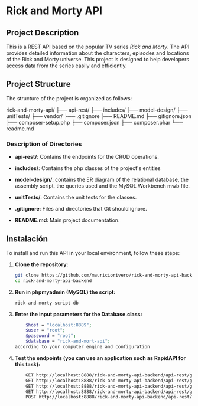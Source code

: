 # Rick and Morty API

## Project Description

This is a REST API based on the popular TV series *Rick and Morty*. The API provides detailed information about the characters, episodes and locations of the Rick and Morty universe. This project is designed to help developers access data from the series easily and efficiently.

## Project Structure

The structure of the project is organized as follows:

rick-and-morty-api/
├── api-rest/
├── includes/
├── model-design/
├── unitTests/
├── vendor/
├── .gitignore
├── README.md
├── gitignore.json
├── composer-setup.php
├── composer.json
├── composer.phar
└── readme.md


### Description of Directories

- **api-rest/**: Contains the endpoints for the CRUD operations.

- **includes/**: Contains the php classes of the project's entities

- **model-design/**: contains the ER diagram of the relational database, the assembly script, the queries used and the MySQL Workbench mwb file.

- **unitTests/**: Contains the unit tests for the classes.

- **.gitignore**: Files and directories that Git should ignore.

- **README.md**: Main project documentation.


## Instalación

To install and run this API in your local environment, follow these steps:

1. **Clone the repository:**
   ```bash
   git clone https://github.com/mauriciorivero/rick-and-morty-api-backend.git
   cd rick-and-morty-api-backend

2. **Run in phpmyadmin (MySQL) the script:**
   ```bash
   rick-and-morty-script-db

3. **Enter the input parameters for the Database.class:**
    ```bash
        $host = "localhost:8889";
        $user = "root";
        $password = "root";
        $database = "rick-and-mort-api";
    according to your computer engine and configuration

4. **Test the endpoints (you can use an application such as RapidAPI for this task):**
    ```bash
        GET http://localhost:8888/rick-and-morty-api-backend/api-rest/get_all_episode.php
        GET http://localhost:8888/rick-and-morty-api-backend/api-rest/get_all_episode_by_ch.php?ch_id=1
        GET http://localhost:8888/rick-and-morty-api-backend/api-rest/get_all_character.php
        GET http://localhost:8888/rick-and-morty-api-backend/api-rest/get_all_character_by_ep.php?ep_id=1
        POST http://localhost:8888/rick-and-morty-api-backend/api-rest/create_character.php?name=Alicia&status=Alive&species=Human&Gener=Female&image=https%3A%2F%2Frickandmortyapi.com%2Fapi%2Fcharacter%2Favatar%2F372.jpeg&created=2024-06-20&isActive=1
        
